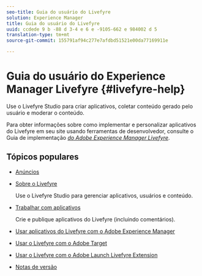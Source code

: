 ```yaml
---
seo-title: Guia do usuário do Livefyre
solution: Experience Manager
title: Guia do usuário do Livefyre
uuid: ccdede 9 b -88 d 3-4 e 6 e -9105-662 e 984002 d 5
translation-type: tm+mt
source-git-commit: 155791af94c277e7afdbd51521e00da77169911e

---
```



# Guia do usuário do Experience Manager Livefyre {#livefyre-help}

Use o Livefyre Studio para criar aplicativos, coletar conteúdo gerado pelo usuário e moderar o conteúdo.

Para obter informações sobre como implementar e personalizar aplicativos do Livefyre em seu site usando ferramentas de desenvolvedor, consulte o Guia de implementação [*do Adobe Experience Manager Livefyre*](/help/implementation/home.md).

## Tópicos populares

* [Anúncios](c-anouncements.md#c_anouncements)

* [Sobre o Livefyre](c-product.md#c_product)

   Use o Livefyre Studio para gerenciar aplicativos, usuários e conteúdo.

* [Trabalhar com aplicativos](c-about-apps/c-about-apps.md#c_about_apps)

   Crie e publique aplicativos do Livefyre (incluindo comentários).

* [Usar aplicativos do Livefyre com o Adobe Experience Manager](https://helpx.adobe.com/experience-manager/6-4/sites/administering/using/livefyre.html)


* [Usar o Livefyre com o Adobe Target](/help/using/c-library/livefyre-target.md)

* [Usar o Livefyre com o Adobe Launch Livefyre Extension](https://docs.adobelaunch.com/extension-reference/web/adobe-livefyre-extension)

* [Notas de versão](c-rn/c-rn.md#c_rn)

